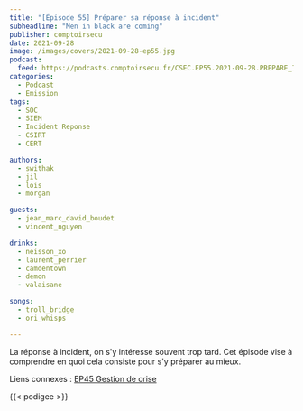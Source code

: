 ```yaml
---
title: "[Épisode 55] Préparer sa réponse à incident"
subheadline: "Men in black are coming"
publisher: comptoirsecu
date: 2021-09-28
image: /images/covers/2021-09-28-ep55.jpg
podcast:
  feed: https://podcasts.comptoirsecu.fr/CSEC.EP55.2021-09-28.PREPARE_IR.m4a
categories:
  - Podcast
  - Emission
tags:
  - SOC
  - SIEM
  - Incident Reponse
  - CSIRT
  - CERT

authors:
  - swithak
  - jil
  - lois
  - morgan

guests:
  - jean_marc_david_boudet
  - vincent_nguyen

drinks:
  - neisson_xo
  - laurent_perrier
  - camdentown
  - demon
  - valaisane

songs:
  - troll_bridge
  - ori_whisps

---
```


La réponse à incident, on s'y intéresse souvent trop tard. Cet épisode vise à comprendre en quoi cela consiste pour s'y préparer au mieux.

Liens connexes : [EP45 Gestion de crise](https://www.comptoirsecu.fr/podcast/%C3%A9pisode-45-la-gestion-de-crise/)

{{< podigee >}}
